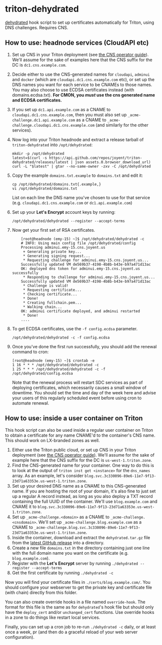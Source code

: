 # triton-dehydrated

[dehydrated](https://github.com/lukas2511/dehydrated) hook script to set up
certificates automatically for Triton, using DNS challenges. Requires CNS.

## How to use: headnode services (CloudAPI etc)

 1. Set up CNS in your Triton deployment (see
    [the CNS operator guide](https://github.com/joyent/triton-cns/blob/master/docs/operator-guide.md)).
    We'll assume for the sake of examples here that the CNS suffix for the
    DC is `dc1.cns.example.com`.
 2. Decide either to use the CNS-generated names for `cloudapi`, `adminui` and
    `docker` (which are `cloudapi.dc1.cns.example.com` etc), or set up the
    DNS names you want for each service to be CNAMEs to those names. You may
    also choose to use ECDSA certificates instead (with domains.ecdsa.txt).
    **For CMON, you *must* use the cns generated name and ECDSA certificates.**
 3. If you set up `dc1.api.example.com` as a CNAME to
    `cloudapi.dc1.cns.example.com`, then you must also set up
    `_acme-challenge.dc1.api.example.com` as a CNAME to
    `_acme-challenge.cloudapi.dc1.cns.example.com` (and similarly for
    the other services).
 4. Now log into your Triton headnode and extract a release tarball of
    `triton-dehydrated` into `/opt/dehydrated`:

    <!-- markdownlint-disable MD013 -->
    ```shell
    mkdir -p /opt/dehydrated
    latest=$(curl -s https://api.github.com/repos/joyent/triton-dehydrated/releases/latest | json assets.0.browser_download_url)
    curl -L "$latest" | gtar --no-same-owner -zxv -C /opt/dehydrated
    ```
    <!-- markdownlint-enable MD013 -->

 5. Copy the example `domains.txt.example` to `domains.txt` and edit it:

    ```shell
    cp /opt/dehydrated/domains.txt{.example,}
    vi /opt/dehydrated/domains.txt
    ```

    List on each line the DNS name you've chosen to use for that service (e.g.
    `cloudapi.dc1.cns.example.com` or `dc1.api.example.com`)
 6. Set up your **Let's Encrypt** account keys by running:

    ```shell
    /opt/dehydrated/dehydrated --register --accept-terms
    ```

 7. Now get your first set of RSA certificates.

    ```shell
        [root@headnode (emy-15) ~]$ /opt/dehydrated/dehydrated -c
        # INFO: Using main config file /opt/dehydrated/config
        Processing adminui.emy-15.cns.joyent.us
         + Generating private key...
         * Generating signing request...
         * Requesting challenge for adminui.emy-15.cns.joyent.us...
        Successfully updated VM de569b37-4198-4b8b-b43e-b97a471d13ac
        OK: deployed dns token for adminui.emy-15.cns.joyent.us successfully
         * Responding to challenge for adminui.emy-15.cns.joyent.us...
        Successfully updated VM de569b37-4198-4b8b-b43e-b97a471d13ac
         * Challenge is valid!
         * Requesting certificate...
         * Checking certificate...
         * Done!
         * Creating fullchain.pem...
         * Walking chain...
        OK: adminui certificate deployed, and adminui restarted
         * Done!
        ....
    ```

 8. To get ECDSA certificates, use the `-f config.ecdsa` parameter.

    ```shell
    /opt/dehydrated/dehydrated -c -f config.ecdsa
    ```

 9. Once you've done the first run successfully, you should add the renewal
    command to cron:

    ```shell
    [root@headnode (emy-15) ~]$ crontab -e
    1 16 * * * /opt/dehydrated/dehydrated -c
    1 25 * * * /opt/dehydrated/dehydrated -c -f /opt/dehydrated/config.ecdsa
    ```

    Note that the renewal process will restart SDC services as part of
    deploying certificates, which necessarily causes a small window of
    downtime. You should set the time and day of the week here and advise
    your users of this regularly scheduled event before using cron to
    automate renewal.

## How to use: inside a user container on Triton

This hook script can also be used inside a regular user container on Triton to
obtain a certificate for any name CNAME'd to the container's CNS name. This
should work on LX-branded zones as well.

 1. Either use the Triton public cloud, or set up CNS in your Triton
    deployment (see
    [the CNS operator guide](https://github.com/joyent/triton-cns/blob/master/docs/operator-guide.md)).
    We'll assume for the sake of example here that the CNS suffix for the
    DC is `us-west-1.triton.zone`.
 2. Find the CNS-generated name for your container. One way to do this is
    to look at the output of `triton inst get <instance>` for the `dns_names`
    array. As an example, let's consider
    `blog.svc.3c330096-89e6-11e7-9f13-23d71a63353e.us-west-1.triton.zone`.
 3. Set up your desired DNS name as a CNAME to this CNS-generated name. If you
    are hosting the root of your domain, it's also fine to just set up a
    regular A record instead, as long as you also deploy a TXT record
    containing the full UUID of the container. We'll use `blog.example.com`
    and CNAME it to
    `blog.svc.3c330096-89e6-11e7-9f13-23d71a63353e.us-west-1.triton.zone`.
 4. Set up `_acme-challenge.<domain>` as a CNAME to
    `_acme-challenge.<cnsdomain>`. We'll set up
    `_acme-challenge.blog.example.com` as a CNAME to
    `_acme-challenge.blog.svc.3c330096-89e6-11e7-9f13-23d71a63353e.us-west-1.triton.zone`.
 5. Inside the container, download and extract the `dehydrated.tar.gz` file
    from the [latest GitHub release](https://github.com/joyent/triton-dehydrated/releases/)
    into a directory.
 6. Create a new file `domains.txt` in the directory containing just one line
    with the full domain name you want on the certificate (e.g.
    `blog.example.com`).
 7. Register with the **Let's Encrypt** server by running
    `./dehydrated --register --accept-terms`
 8. Get the first certificate by running
    `./dehydrated -c`

Now you will find your certificate files in `./certs/blog.example.com/`. You
should configure your webserver to get the private key and certificate file
(with chain) directly from this folder.

You can also create override hooks in a file named `override-hook`. The format
for this file is the same as for `dehydrated`'s hook file but should only have
the `deploy_cert` and/or `unchanged_cert` functions. Use override hooks in a
zone to do things like restart local services.

Finally, you can set up a cron job to re-run `./dehydrated -c` daily, or at
least once a week, pr (and then do a graceful reload of your web server
configuration).
